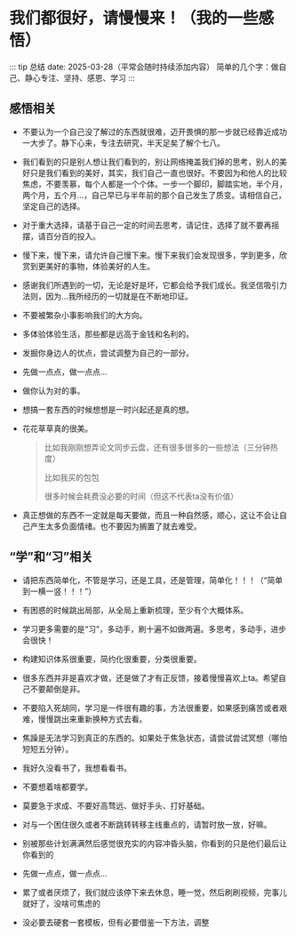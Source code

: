 # 我们都很好，请慢慢来！（我的一些感悟）
::: tip 总结
date: 2025-03-28（平常会随时持续添加内容）
简单的几个字：做自己、静心专注、坚持、感恩、学习
:::

## 感悟相关

- 不要认为一个自己没了解过的东西就很难，迈开畏惧的那一步就已经靠近成功一大步了。静下心来，专注去研究，半天足矣了解个七八。

- 我们看到的只是别人想让我们看到的，别让网络掩盖我们掉的思考，别人的美好只是我们看到的美好，其实，我们自己一直也很好。不要因为和他人的比较焦虑，不要羡慕，每个人都是一个个体。一步一个脚印，脚踏实地，半个月，两个月，五个月…，自己早已与半年前的那个自己发生了质变。请相信自己，坚定自己的选择。

- 对于重大选择，请基于自己一定的时间去思考，请记住，选择了就不要再摇摆，请百分百的投入。

- 慢下来，慢下来，请允许自己慢下来。慢下来我们会发现很多，学到更多，欣赏到更美好的事物，体验美好的人生。

- 感谢我们所遇到的一切，无论是好是坏，它都会给予我们成长。我坚信吸引力法则，因为…我所经历的一切就是在不断地印证。

- 不要被繁杂小事影响我们的大方向。

- 多体验体验生活，那些都是远高于金钱和名利的。

- 发掘你身边人的优点，尝试调整为自己的一部分。

- 先做一点点，做一点点…

- 做你认为对的事。

- 想搞一套东西的时候想想是一时兴起还是真的想。

- 花花草草真的很美。

    > 比如我刚刚想弄论文同步云盘，还有很多很多的一些想法（三分钟热度）
    >
    > 比如我买的包包
    >
    > 很多时候会耗费没必要的时间（但这不代表ta没有价值）

- 真正想做的东西不一定就是每天要做，而且一种自然感，顺心，这让不会让自己产生太多负面情绪。也不要因为搁置了就去难受。


## “学”和“习”相关

- 请把东西简单化，不管是学习，还是工具，还是管理，简单化！！！（“简单到一横一竖！！！”）

- 有困惑的时候跳出局部，从全局上重新梳理，至少有个大概体系。

- 学习更多需要的是“习”，多动手，刷十遍不如做两遍。多思考，多动手，进步会很快！

- 构建知识体系很重要，简约化很重要，分类很重要。

- 很多东西并非是喜欢才做，还是做了才有正反馈，接着慢慢喜欢上ta。希望自己不要颠倒是非。

- 不要陷入死胡同，学习是一件很有趣的事，方法很重要，如果感到痛苦或者艰难，慢慢跳出来重新换种方式去看。

- 焦躁是无法学习到真正的东西的。如果处于焦急状态，请尝试尝试冥想（哪怕短短五分钟）。

- 我好久没看书了，我想看看书。

- 不要想着啥都要学。

- 莫要急于求成、不要好高骛远、做好手头、打好基础。

- 对与一个困住很久或者不断跳转转移主线重点的，请暂时放一放，好嘛。

- 别被那些计划满满然后感觉很充实的内容冲昏头脑，你看到的只是他们最后让你看到的

- 先做一点点，做一点点…

- 累了或者厌烦了，我们就应该停下来去休息，睡一觉，然后刷刷视频，完事儿就好了，没啥可焦虑的

- 没必要去硬套一套模板，但有必要借鉴一下方法，调整

    
